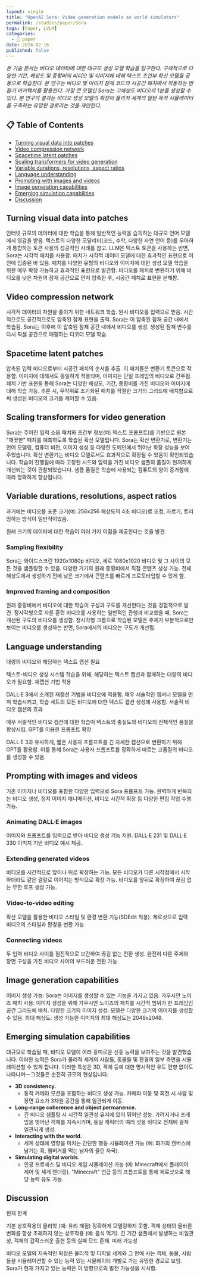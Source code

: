 ```yaml
---
layout: single
title: "OpenAI Sora: Video generation models as world simulators"
permalink: /studies/paper/Sora
tags: [Paper, LVLM]
categories:
  - 📄 paper
date: 2024-02-16
published: false
---
```

*본 기술 문서는 비디오 데이터에 대한 대규모 생성 모델 학습을 탐구한다. 구체적으로 다양한 기간, 해상도 및 종횡비의 비디오 및 이미지에 대해 텍스트 조건부 확산 모델을 공동으로 학습한다. 본 연구는 비디오 및 이미지 잠재 코드의 시공간 패치에서 작동하는 변환기 아키텍처를 활용한다. 가장 큰 모델인 Sora는 고해상도 비디오의 1분을 생성할 수 있다. 본 연구의 결과는 비디오 생성 모델의 확장이 물리적 세계의 일반 목적 시뮬레이터를 구축하는 유망한 경로라는 것을 제안한다.*

## 📋 Table of Contents

- [Turning visual data into patches](#turning-visual-data-into-patches)
- [Video compression network](#video-compression-network)
- [Spacetime latent patches](#spacetime-latent-patches)
- [Scaling transformers for video generation](#scaling-transformers-for-video-generation)
- [Variable durations, resolutions, aspect ratios](#variable-durations-resolutions-aspect-ratios)
- [Language understanding](#language-understanding)
- [Prompting with images and videos](#prompting-with-images-and-videos)
- [Image generation capabilities](#image-generation-capabilities)
- [Emerging simulation capabilities](#emerging-simulation-capabilities)
- [Discussion](#discussion)

## Turning visual data into patches
인터넷 규모의 데이터에 대한 학습을 통해 일반적인 능력을 습득하는 대규모 언어 모델에서 영감을 받음.
텍스트의 다양한 모달리티(코드, 수학, 다양한 자연 언어 등)를 우아하게 통합하는 토큰 사용의 성공적인 사례를 참고.
LLM은 텍스트 토큰을 사용하는 반면, Sora는 시각적 패치를 사용함.
패치가 시각적 데이터 모델에 대한 효과적인 표현으로 이전에 입증된 바 있음.
패치를 다양한 유형의 비디오와 이미지에 대한 생성 모델 학습을 위한 매우 확장 가능하고 효과적인 표현으로 발견함.
비디오를 패치로 변환하기 위해 비디오를 낮은 차원의 잠재 공간으로 먼저 압축한 후, 시공간 패치로 표현을 분해함.

## Video compression network
시각적 데이터의 차원을 줄이기 위한 네트워크 학습.
원시 비디오를 입력으로 받음.
시간적으로도 공간적으로도 압축된 잠재 표현을 출력.
Sora는 이 압축된 잠재 공간 내에서 학습됨.
Sora는 이후에 이 압축된 잠재 공간 내에서 비디오를 생성.
생성된 잠재 변수를 다시 픽셀 공간으로 매핑하는 디코더 모델 학습.

## Spacetime latent patches
압축된 입력 비디오로부터 시공간 패치의 순서를 추출.
이 패치들은 변환기 토큰으로 작용함.
이미지에 대해서도 동일하게 적용되며, 이미지는 단일 프레임의 비디오로 간주됨.
패치 기반 표현을 통해 Sora는 다양한 해상도, 기간, 종횡비를 가진 비디오와 이미지에 대해 학습 가능.
추론 시, 무작위로 초기화된 패치를 적절한 크기의 그리드에 배치함으로써 생성된 비디오의 크기를 제어할 수 있음.

## Scaling transformers for video generation
Sora는 주어진 입력 소음 패치와 조건부 정보(예: 텍스트 프롬프트)를 기반으로 원본 "깨끗한" 패치를 예측하도록 학습된 확산 모델입니다.
Sora는 확산 변환기로, 변환기는 언어 모델링, 컴퓨터 비전, 이미지 생성 등 다양한 도메인에서 뛰어난 확장 성능을 보여주었습니다.
확산 변환기는 비디오 모델로서도 효과적으로 확장될 수 있음이 확인되었습니다.
학습이 진행됨에 따라 고정된 시드와 입력을 가진 비디오 샘플의 품질이 현저하게 개선되는 것이 관찰되었습니다.
샘플 품질은 학습에 사용되는 컴퓨트의 양이 증가함에 따라 명확하게 향상됩니다.

## Variable durations, resolutions, aspect ratios
과거에는 비디오를 표준 크기(예: 256x256 해상도의 4초 비디오)로 조정, 자르기, 트리밍하는 방식이 일반적이었음.

원래 크기의 데이터에 대한 학습이 여러 가지 이점을 제공한다는 것을 발견.
### Sampling flexibility
Sora는 와이드스크린 1920x1080p 비디오, 세로 1080x1920 비디오 및 그 사이의 모든 것을 샘플링할 수 있음.
다양한 기기의 원래 종횡비에서 직접 콘텐츠 생성 가능.
전체 해상도에서 생성하기 전에 낮은 크기에서 콘텐츠를 빠르게 프로토타입할 수 있게 함.

### Improved framing and composition
원래 종횡비에서 비디오에 대한 학습이 구성과 구도를 개선한다는 것을 경험적으로 발견.
정사각형으로 자른 훈련 비디오를 사용하는 일반적인 관행과 비교했을 때, Sora는 개선된 구도의 비디오를 생성함.
정사각형 크롭으로 학습된 모델은 주제가 부분적으로만 보이는 비디오를 생성하는 반면, Sora에서의 비디오는 구도가 개선됨.

## Language understanding
대량의 비디오와 해당하는 텍스트 캡션 필요

텍스트-비디오 생성 시스템 학습을 위해, 해당하는 텍스트 캡션과 함께하는 대량의 비디오가 필요함.
재캡션 기법 적용

DALL·E 3에서 소개된 재캡션 기법을 비디오에 적용함.
매우 서술적인 캡셔너 모델을 먼저 학습시키고, 학습 세트의 모든 비디오에 대한 텍스트 캡션 생성에 사용함.
서술적 비디오 캡션의 효과

매우 서술적인 비디오 캡션에 대한 학습이 텍스트의 충실도와 비디오의 전체적인 품질을 향상시킴.
GPT를 이용한 프롬프트 확장

DALL·E 3과 유사하게, 짧은 사용자 프롬프트를 긴 자세한 캡션으로 변환하기 위해 GPT를 활용함.
이를 통해 Sora는 사용자 프롬프트를 정확하게 따르는 고품질의 비디오를 생성할 수 있음.

## Prompting with images and videos
기존 이미지나 비디오를 포함한 다양한 입력으로 Sora 프롬프트 가능.
완벽하게 반복되는 비디오 생성, 정지 이미지 애니메이션, 비디오 시간적 확장 등 다양한 편집 작업 수행 가능.

### Animating DALL·E images
이미지와 프롬프트를 입력으로 받아 비디오 생성 기능 지원.
DALL·E 231 및 DALL·E 330 이미지 기반 비디오 예시 제공.

### Extending generated videos
비디오를 시간적으로 앞이나 뒤로 확장하는 기능.
모든 비디오가 다른 시작점에서 시작하더라도 같은 결말로 이어지는 방식으로 확장 가능.
비디오를 앞뒤로 확장하여 끊김 없는 무한 루프 생성 가능.

### Video-to-video editing
확산 모델을 활용한 비디오 스타일 및 환경 변환 기능(SDEdit 적용).
제로샷으로 입력 비디오의 스타일과 환경을 변환 가능.

### Connecting videos
두 입력 비디오 사이를 점진적으로 보간하여 끊김 없는 전환 생성.
완전히 다른 주제와 장면 구성을 가진 비디오 사이의 부드러운 전환 가능.

## Image generation capabilities
이미지 생성 가능: Sora는 이미지를 생성할 수 있는 기능을 가지고 있음.
가우시안 노이즈 패치 사용: 이미지 생성을 위해 가우시안 노이즈의 패치를 시간적 범위가 한 프레임인 공간 그리드에 배치.
다양한 크기의 이미지 생성: 모델은 다양한 크기의 이미지를 생성할 수 있음.
최대 해상도: 생성 가능한 이미지의 최대 해상도는 2048x2048.

## Emerging simulation capabilities
대규모로 학습될 때, 비디오 모델이 여러 흥미로운 신흥 능력을 보여주는 것을 발견했습니다. 이러한 능력은 Sora가 물리적 세계의 사람들, 동물들 및 환경의 일부 측면을 시뮬레이션할 수 있게 합니다. 이러한 특성은 3D, 객체 등에 대한 명시적인 유도 편향 없이도 나타나며—그것들은 순전히 규모의 현상입니다.
- **3D consistency.**
   - 동적 카메라 모션을 포함하는 비디오 생성 가능.
카메라 이동 및 회전 시 사람 및 장면 요소가 3차원 공간을 통해 일관되게 이동.
- **Long-range coherence and object permanence.**
   - 긴 비디오 샘플링 시 시간적 일관성 유지에 있어 뛰어난 성능.
가려지거나 프레임을 벗어난 객체를 지속시키며, 동일 캐릭터의 여러 샷을 비디오 전체에 걸쳐 일관되게 생성.
- **Interacting with the world.**
   - 세계 상태에 영향을 미치는 간단한 행동 시뮬레이션 가능 (예: 화가의 캔버스에 남기는 획, 햄버거를 먹는 남자의 물린 자국).
- **Simulating digital worlds.**
   - 인공 프로세스 및 비디오 게임 시뮬레이션 가능 (예: Minecraft에서 플레이어 제어 및 세계 렌더링).
"Minecraft" 언급 등의 프롬프트를 통해 제로샷으로 해당 능력 유도 가능.

## Discussion
현재 한계

기본 상호작용의 물리학 (예: 유리 깨짐) 정확하게 모델링하지 못함.
객체 상태의 올바른 변화를 항상 초래하지 않는 상호작용 (예: 음식 먹기).
긴 기간 샘플에서 발생하는 비일관성, 객체의 갑작스러운 출현 등의 실패 모드 존재.
미래 가능성

비디오 모델의 지속적인 확장은 물리적 및 디지털 세계와 그 안에 사는 객체, 동물, 사람들을 시뮬레이션할 수 있는 능력 있는 시뮬레이터 개발로 가는 유망한 경로로 보임.
Sora가 현재 가지고 있는 능력은 이 방향으로의 발전 가능성을 시사함.